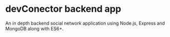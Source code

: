 # devConector backend app
An in depth backend social network application using Node.js, Express and MongoDB along with ES6+. 
